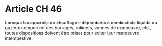 # Article CH 46

Lorsque les appareils de chauffage indépendants à combustible liquide ou gazeux comportent des barrages, robinets, vannes de manoeuvre, etc., toutes dispositions doivent être prises pour éviter leur manoeuvre intempestive.
